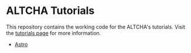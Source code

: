 # ALTCHA Tutorials


This repository contains the working code for the ALTCHA's tutorials. Visit the [tutorials page](https://altcha.org/docs/tutorials) for more information.

- [Astro](/astro/)